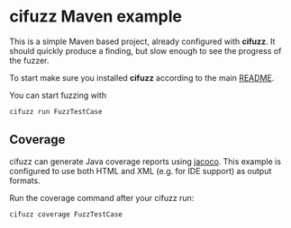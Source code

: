 # cifuzz Maven example
This is a simple Maven based project, already configured with
**cifuzz**. It should quickly produce a finding, but slow enough to
see the progress of the fuzzer.

To start make sure you installed **cifuzz** according to the 
main [README](../../README.md).

You can start fuzzing with
```bash
cifuzz run FuzzTestCase
```

## Coverage
cifuzz can generate Java coverage reports using
[jacoco](https://www.jacoco.org). This example is configured to use both HTML
and XML (e.g. for IDE support) as output formats.

Run the coverage command after your cifuzz run:
```bash
cifuzz coverage FuzzTestCase
```
